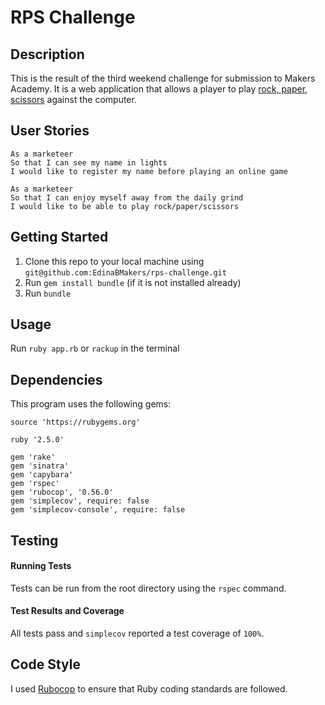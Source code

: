 # RPS Challenge

## Description

This is the result of the third weekend challenge for submission to Makers Academy. It is a web application that allows a player to play [rock, paper, scissors](https://en.wikipedia.org/wiki/Rock%E2%80%93paper%E2%80%93scissors) against the computer.

## User Stories

```
As a marketeer
So that I can see my name in lights
I would like to register my name before playing an online game

As a marketeer
So that I can enjoy myself away from the daily grind
I would like to be able to play rock/paper/scissors
```

## Getting Started

1. Clone this repo to your local machine using `git@github.com:EdinaBMakers/rps-challenge.git`
2. Run `gem install bundle` (if it is not installed already)
3. Run `bundle`

## Usage

Run `ruby app.rb` or `rackup` in the terminal

## Dependencies

This program uses the following gems:

```
source 'https://rubygems.org'

ruby '2.5.0'

gem 'rake'
gem 'sinatra'
gem 'capybara'
gem 'rspec'
gem 'rubocop', '0.56.0'
gem 'simplecov', require: false
gem 'simplecov-console', require: false
```

## Testing

#### Running Tests

Tests can be run from the root directory using the `rspec` command.

#### Test Results and Coverage

All tests pass and `simplecov` reported a test coverage of `100%`.

## Code Style

I used [Rubocop](https://rubocop.readthedocs.io/en/latest/) to ensure that Ruby coding standards are followed.

